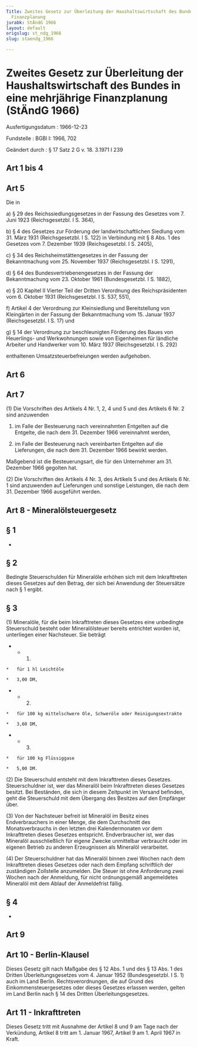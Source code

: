 ```yaml
---
Title: Zweites Gesetz zur Überleitung der Haushaltswirtschaft des Bundes in eine mehrjährige
  Finanzplanung
jurabk: StÄndG 1966
layout: default
origslug: st_ndg_1966
slug: staendg_1966

---
```


# Zweites Gesetz zur Überleitung der Haushaltswirtschaft des Bundes in eine mehrjährige Finanzplanung (StÄndG 1966)

Ausfertigungsdatum
:   1966-12-23

Fundstelle
:   BGBl I: 1966, 702

Geändert durch
:   § 17 Satz 2 G v. 18. 3.1971 I 239


## Art 1 bis 4



## Art 5

Die in

a)  § 29 des Reichssiedlungsgesetzes in der Fassung des Gesetzes vom 7. Juni 1923 (Reichsgesetzbl. I S. 364),


b)  § 4 des Gesetzes zur Förderung der landwirtschaftlichen Siedlung vom 31. März 1931 (Reichsgesetzbl. I S. 122) in Verbindung mit § 8 Abs. 1 des Gesetzes vom 7. Dezember 1939 (Reichsgesetzbl. I S. 2405),


c)  § 34 des Reichsheimstättengesetzes in der Fassung der Bekanntmachung vom 25. November 1937 (Reichsgesetzbl. I S. 1291),


d)  § 64 des Bundesvertriebenengesetzes in der Fassung der Bekanntmachung vom 23. Oktober 1961 (Bundesgesetzbl. I S. 1882),


e)  § 20 Kapitel II Vierter Teil der Dritten Verordnung des Reichspräsidenten vom 6. Oktober 1931 (Reichsgesetzbl. I S. 537, 551),


f)  Artikel 4 der Verordnung zur Kleinsiedlung und Bereitstellung von Kleingärten in der Fassung der Bekanntmachung vom 15. Januar 1937 (Reichsgesetzbl. I S. 17) und


g)  § 14 der Verordnung zur beschleunigten Förderung des Baues von Heuerlings- und Werkwohnungen sowie von Eigenheimen für ländliche Arbeiter und Handwerker vom 10. März 1937 (Reichsgesetzbl. I S. 292)



enthaltenen Umsatzsteuerbefreiungen werden aufgehoben.


## Art 6



## Art 7

(1) Die Vorschriften des Artikels 4 Nr. 1, 2, 4 und 5 und des Artikels 6 Nr. 2 sind anzuwenden

1.  im Falle der Besteuerung nach vereinnahmten Entgelten auf die Entgelte, die nach dem 31. Dezember 1966 vereinnahmt werden,


2.  im Falle der Besteuerung nach vereinbarten Entgelten auf die Lieferungen, die nach dem 31. Dezember 1966 bewirkt werden.



Maßgebend ist die Besteuerungsart, die für den Unternehmer am 31. Dezember 1966 gegolten hat.

(2) Die Vorschriften des Artikels 4 Nr. 3, des Artikels 5 und des Artikels 6 Nr. 1 sind anzuwenden auf Lieferungen und sonstige Leistungen, die nach dem 31. Dezember 1966 ausgeführt werden.


## Art 8 - Mineralölsteuergesetz



## § 1

-


## § 2

Bedingte Steuerschulden für Mineralöle erhöhen sich mit dem Inkrafttreten dieses Gesetzes auf den Betrag, der sich bei Anwendung der Steuersätze nach § 1 ergibt.


## § 3

(1) Mineralöle, für die beim Inkrafttreten dieses Gesetzes eine unbedingte Steuerschuld besteht oder Mineralölsteuer bereits entrichtet worden ist, unterliegen einer Nachsteuer. Sie beträgt

*    *   1.

    *   für 1 hl Leichtöle

    *   3,00 DM,


*    *   2.

    *   für 100 kg mittelschwere Öle, Schweröle oder Reinigungsextrakte

    *   3,60 DM,


*    *   3.

    *   für 100 kg Flüssiggase

    *   5,00 DM.




(2) Die Steuerschuld entsteht mit dem Inkrafttreten dieses Gesetzes. Steuerschuldner ist, wer das Mineralöl beim Inkrafttreten dieses Gesetzes besitzt. Bei Beständen, die sich in diesem Zeitpunkt im Versand befinden, geht die Steuerschuld mit dem Übergang des Besitzes auf den Empfänger über.

(3) Von der Nachsteuer befreit ist Mineralöl im Besitz eines Endverbrauchers in einer Menge, die dem Durchschnitt des Monatsverbrauchs in den letzten drei Kalendermonaten vor dem Inkrafttreten dieses Gesetzes entspricht. Endverbraucher ist, wer das Mineralöl ausschließlich für eigene Zwecke unmittelbar verbraucht oder im eigenen Betrieb zu anderen Erzeugnissen als Mineralöl verarbeitet.

(4) Der Steuerschuldner hat das Mineralöl binnen zwei Wochen nach dem Inkrafttreten dieses Gesetzes oder nach dem Empfang schriftlich der zuständigen Zollstelle anzumelden. Die Steuer ist ohne Anforderung zwei Wochen nach der Anmeldung, für nicht ordnungsgemäß angemeldetes Mineralöl mit dem Ablauf der Anmeldefrist fällig.


## § 4

-


## Art 9



## Art 10 - Berlin-Klausel

Dieses Gesetz gilt nach Maßgabe des § 12 Abs. 1 und des § 13 Abs. 1 des Dritten Überleitungsgesetzes vom 4. Januar 1952 (Bundesgesetzbl. I S. 1) auch im Land Berlin. Rechtsverordnungen, die auf Grund des Einkommensteuergesetzes oder dieses Gesetzes erlassen werden, gelten im Land Berlin nach § 14 des Dritten Überleitungsgesetzes.


## Art 11 - Inkrafttreten

Dieses Gesetz tritt mit Ausnahme der Artikel 8 und 9 am Tage nach der Verkündung, Artikel 8 tritt am 1. Januar 1967, Artikel 9 am 1. April 1967 in Kraft.

